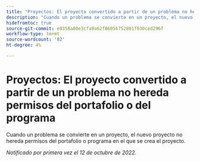 ```yaml
---
title: "Proyectos: El proyecto convertido a partir de un problema no hereda permisos del portafolio o del programa"
description: "Cuando un problema se convierte en un proyecto, el nuevo proyecto no hereda permisos del portafolio o programa en el que se crea el proyecto."
hidefromtoc: true
source-git-commit: e8358a00e3cfa9a62f86056752801f030ced296f
workflow-type: tm+mt
source-wordcount: '82'
ht-degree: 4%

---
```



# Proyectos: El proyecto convertido a partir de un problema no hereda permisos del portafolio o del programa

Cuando un problema se convierte en un proyecto, el nuevo proyecto no hereda permisos del portafolio o programa en el que se crea el proyecto.

_Notificado por primera vez el 12 de octubre de 2022._

